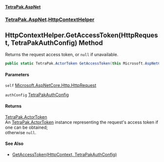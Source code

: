 #### [TetraPak.AspNet](index.md 'index')
### [TetraPak.AspNet](TetraPak_AspNet.md 'TetraPak.AspNet').[HttpContextHelper](TetraPak_AspNet_HttpContextHelper.md 'TetraPak.AspNet.HttpContextHelper')
## HttpContextHelper.GetAccessToken(HttpRequest, TetraPakAuthConfig) Method
Returns the request access token, or `null` if unavailable.   
```csharp
public static TetraPak.ActorToken GetAccessToken(this Microsoft.AspNetCore.Http.HttpRequest self, TetraPak.AspNet.Auth.TetraPakAuthConfig authConfig);
```
#### Parameters
<a name='TetraPak_AspNet_HttpContextHelper_GetAccessToken(Microsoft_AspNetCore_Http_HttpRequest_TetraPak_AspNet_Auth_TetraPakAuthConfig)_self'></a>
`self` [Microsoft.AspNetCore.Http.HttpRequest](https://docs.microsoft.com/en-us/dotnet/api/Microsoft.AspNetCore.Http.HttpRequest 'Microsoft.AspNetCore.Http.HttpRequest')  
  
<a name='TetraPak_AspNet_HttpContextHelper_GetAccessToken(Microsoft_AspNetCore_Http_HttpRequest_TetraPak_AspNet_Auth_TetraPakAuthConfig)_authConfig'></a>
`authConfig` [TetraPakAuthConfig](TetraPak_AspNet_Auth_TetraPakAuthConfig.md 'TetraPak.AspNet.Auth.TetraPakAuthConfig')  
  
#### Returns
[TetraPak.ActorToken](https://docs.microsoft.com/en-us/dotnet/api/TetraPak.ActorToken 'TetraPak.ActorToken')  
An [TetraPak.ActorToken](https://docs.microsoft.com/en-us/dotnet/api/TetraPak.ActorToken 'TetraPak.ActorToken') instance representing the request's access token if one can be obtained;  
otherwise `null`.  
#### See Also
- [GetAccessToken(HttpContext, TetraPakAuthConfig)](TetraPak_AspNet_HttpContextHelper_GetAccessToken(Microsoft_AspNetCore_Http_HttpContext_TetraPak_AspNet_Auth_TetraPakAuthConfig).md 'TetraPak.AspNet.HttpContextHelper.GetAccessToken(Microsoft.AspNetCore.Http.HttpContext, TetraPak.AspNet.Auth.TetraPakAuthConfig)')
